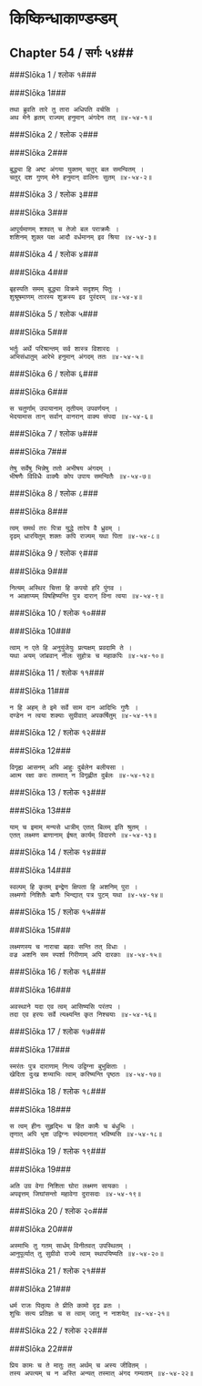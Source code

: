 किष्किन्धाकाण्डम्डम्
===============================


## Chapter 54  / सर्गः ५४##


###Slōka 1 / श्लोक १###


###Slōka 1###


    तथा ब्रुवति तारे तु तारा अधिपति वर्चसि ।
    अथ मेने हृतम् राज्यम् हनुमान् अंगदेन तत् ॥४-५४-१॥


###Slōka 2 / श्लोक २###


###Slōka 2###


    बुद्ध्या हि अष्ट अंगया युक्तम् चतुर् बल समन्वितम् ।
    चतुर् दश गुणम् मेने हनुमान् वालिनः सुतम् ॥४-५४-२॥


###Slōka 3 / श्लोक ३###


###Slōka 3###


    आपूर्यमाणम् शश्वत् च तेजो बल पराक्रमैः ।
    शशिनम् शुक्ल पक्ष आदौ वर्धमानम् इव श्रिया ॥४-५४-३॥


###Slōka 4 / श्लोक ४###


###Slōka 4###


    बृहस्पति समम् बुद्ध्या विक्रमे सदृशम् पितुः ।
    शुश्रूषमाणम् तारस्य शुक्रस्य इव पुरंदरम् ॥४-५४-४॥


###Slōka 5 / श्लोक ५###


###Slōka 5###


    भर्तुः अर्थे परिश्रान्तम् सर्व शास्त्र विशारदः ।
    अभिसंधातुम् आरेभे हनुमान् अंगदम् ततः ॥४-५४-५॥


###Slōka 6 / श्लोक ६###


###Slōka 6###


    स चतुर्णाम् उपायानाम् तृतीयम् उपवर्णयन् ।
    भेदयामास तान् सर्वान् वानरान् वाक्य संपदा ॥४-५४-६॥


###Slōka 7 / श्लोक ७###


###Slōka 7###


    तेषु सर्वेषु भिन्नेषु ततो अभीषय अंगदम् ।
    भीषणैः विविधैः वाक्यैः कोप उपाय समन्वितैः ॥४-५४-७॥


###Slōka 8 / श्लोक ८###


###Slōka 8###


    त्वम् समर्थ तरः पित्रा युद्धे तारेय वै ध्रुवम् ।
    दृढम् धारयितुम् शक्तः कपि राज्यम् यथा पिता ॥४-५४-८॥


###Slōka 9 / श्लोक ९###


###Slōka 9###


    नित्यम् अस्थिर चित्ता हि कपयो हरि पुंगव ।
    न आज्ञाप्यम् विषहिष्यन्ति पुत्र दारान् विना त्वया ॥४-५४-९॥


###Slōka 10 / श्लोक १०###


###Slōka 10###


    त्वाम् न एते हि अनुयुंजेयुः प्रत्यक्षम् प्रवदामि ते ।
    यथा अयम् जांबवान् नीलः सुहोत्रः च महाकपिः ॥४-५४-१०॥


###Slōka 11 / श्लोक ११###


###Slōka 11###


    न हि अहम् ते इमे सर्वे साम दान आदिभिः गुणैः ।
    दण्डेन न त्वया शक्याः सुग्रीवात् अपकर्षितुम् ॥४-५४-११॥


###Slōka 12 / श्लोक १२###


###Slōka 12###


    विगृह्य आसनम् अपि आहुः दुर्बलेन बलीयसा ।
    आत्म रक्षा करः तस्मात् न विगृह्णीत दुर्बलः ॥४-५४-१२॥


###Slōka 13 / श्लोक १३###


###Slōka 13###


    याम् च इमाम् मन्यसे धात्रीम् एतत् बिलम् इति श्रुतम् ।
    एतत् लक्ष्मण बाणानाम् ईषत् कार्यम् विदारणे ॥४-५४-१३॥


###Slōka 14 / श्लोक १४###


###Slōka 14###


    स्वल्पम् हि कृतम् इन्द्रेण क्षिपता हि अशनिम् पुरा ।
    लक्ष्मणो निशितैः बाणैः भिन्द्यात् पत्र पुटम् यथा ॥४-५४-१४॥


###Slōka 15 / श्लोक १५###


###Slōka 15###


    लक्ष्मणस्य च नाराचा बहवः सन्ति तत् विधाः ।
    वज्र अशनि सम स्पर्शा गिरीणाम् अपि दारकाः ॥४-५४-१५॥


###Slōka 16 / श्लोक १६###


###Slōka 16###


    अवस्थाने यदा एव त्वम् आसिष्यसि परंतप ।
    तदा एव हरयः सर्वे त्यक्ष्यन्ति कृत निश्चयाः ॥४-५४-१६॥


###Slōka 17 / श्लोक १७###


###Slōka 17###


    स्मरंतः पुत्र दाराणाम् नित्य उद्विग्ना बुभुक्षिताः ।
    खेदिता दुःख शय्याभिः त्वाम् करिष्यन्ति पृष्ठतः ॥४-५४-१७॥


###Slōka 18 / श्लोक १८###


###Slōka 18###


    स त्वम् हीनः सुहृद्भिः च हित कामैः च बंधुभिः ।
    तृणात् अपि भृश उद्विग्नः स्पंदमानात् भविष्यसि ॥४-५४-१८॥


###Slōka 19 / श्लोक १९###


###Slōka 19###


    अति उग्र वेगा निशिता घोरा लक्ष्मण सायकाः ।
    अपवृत्तम् जिघांसन्तो महावेगा दुरासदाः ॥४-५४-१९॥


###Slōka 20 / श्लोक २०###


###Slōka 20###


    अस्माभिः तु गतम् सार्धम् विनीतवत् उपस्थितम् ।
    आनुपूर्व्यात् तु सुग्रीवो राज्ये त्वाम् स्थापयिष्यति ॥४-५४-२०॥


###Slōka 21 / श्लोक २१###


###Slōka 21###


    धर्म राजः पितृव्यः ते प्रीति कामो दृढ व्रतः ।
    शुचिः सत्य प्रतिज्ञः च स त्वाम् जातु न नाशयेत् ॥४-५४-२१॥


###Slōka 22 / श्लोक २२###


###Slōka 22###


    प्रिय कामः च ते मातुः तत् अर्थम् च अस्य जीवितम् ।
    तस्य अपत्यम् च न अस्ति अन्यत् तस्मात् अंगद गम्यताम् ॥४-५४-२२॥


